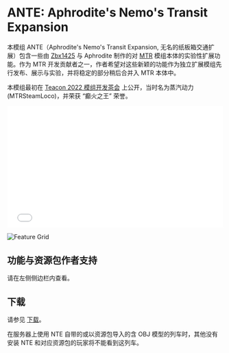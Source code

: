 # ANTE: Aphrodite's Nemo's Transit Expansion

本模组 ANTE（Aphrodite's Nemo's Transit Expansion, 无名的纸板箱交通扩展）包含一些由 [Zbx1425](https://www.zbx1425.cn) 与 Aphrodite 制作的对 [MTR](https://www.curseforge.com/minecraft/mc-mods/minecraft-transit-railway) 模组本体的实验性扩展功能。作为 MTR 开发贡献者之一，作者希望对这些新颖的功能作为独立扩展模组先行发布、展示与实验，并将稳定的部分稍后合并入 MTR 本体中。

 本模组最初在 [Teacon 2022 模组开发茶会](https://www.teacon.cn) 上公开，当时名为蒸汽动力 (MTRSteamLoco)，并荣获 “癫火之王” 荣誉。

<style>
/* This element defines the size the iframe will take.
   In this example we want to have a ratio of 25:14 */
.aspect-ratio {
  position: relative;
  width: 100%;
  height: 0;
  padding-bottom: 56.25%; /* The height of the item will now be 56.25% of the width. */
}
/* Adjust the iframe so it's rendered in the outer-width and outer-height of it's parent */
.aspect-ratio iframe {
  position: absolute;
  width: 100%;
  height: 100%;
  left: 0;
  top: 0;
}
</style>

<div class="aspect-ratio">
<iframe src="//player.bilibili.com/player.html?aid=818254400&bvid=BV1kG4y1G7yx&cid=910363279&page=1" scrolling="no" border="0" frameborder="no" framespacing="0" allowfullscreen="true"> </iframe>
</div>

![Feature Grid](img/featgrid.jpg)



## 功能与资源包作者支持

请在左侧侧边栏内查看。



## 下载

请参见 [下载](download.md)。

在服务器上使用 NTE 自带的或以资源包导入的含 OBJ 模型的列车时，其他没有安装 NTE 和对应资源包的玩家将不能看到这列车。
